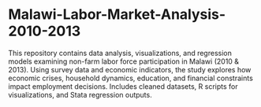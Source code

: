 # Malawi-Labor-Market-Analysis-2010-2013
 This repository contains data analysis, visualizations, and regression models examining non-farm labor force participation in Malawi (2010 & 2013). Using survey data and economic indicators, the study explores how economic crises, household dynamics, education, and financial constraints impact employment decisions. Includes cleaned datasets, R scripts for visualizations, and Stata regression outputs.
